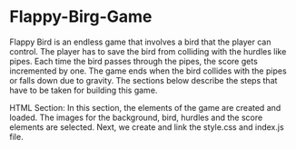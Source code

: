 # Flappy-Birg-Game
Flappy Bird is an endless game that involves a bird that the player can control. The player has to save the bird from colliding with the hurdles like pipes. Each time the bird passes through the pipes, the score gets incremented by one. The game ends when the bird collides with the pipes or falls down due to gravity. The sections below describe the steps that have to be taken for building this game.

HTML Section: In this section, the elements of the game are created and loaded. The images for the background, bird, hurdles and the score elements are selected. Next, we create and link the style.css and index.js file.
